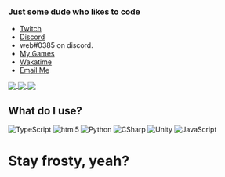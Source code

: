 
### Just some dude who likes to code
- [Twitch](https://www.twitch.tv/webbby_)
- [Discord](https://discord.gg/s434mDx)
- web#0385 on discord.
- [My Games](https://cooper-s-games.github.io/)
- [Wakatime](https://wakatime.com/@webby)
- [Email Me](mailto:contactmygames@protonmail.com)


<a href="https://github.com/anuraghazra/github-readme-stats">
  <img align="center" src="https://github-readme-stats.vercel.app/api?username=CoopJax&show_icons=true&theme=nord&layout=compact" />
</a>
<a href="https://github.com/anuraghazra/github-readme-stats">
  <img align="center" src="https://github-readme-stats.vercel.app/api/top-langs/?username=CoopJax&theme=nord&layout=compact" />
</a>
<a href="https://wakatime.com/@webby">
  <img align="center" src="https://github-readme-stats.vercel.app/api/wakatime?username=webby&theme=nord&layout=compact" />
</a>

## What do I use?
<img alt="TypeScript" src="https://camo.githubusercontent.com/b9c5eeeaade2fa5c8ee8229142f27bf9753295fa/68747470733a2f2f696d672e736869656c64732e696f2f62616467652f2d547970655363726970742d3030376163633f7374796c653d666c61742d737175617265266c6f676f3d74797065736372697074266c6f676f436f6c6f723d7768697465" data-canonical-src="https://img.shields.io/badge/-TypeScript-007acc?style=flat-square&amp;logo=typescript&amp;logoColor=white" style="max-width:100%;">
<img alt="html5" src="https://camo.githubusercontent.com/d1955a46310c59bb55250d86c071a900f022da48/68747470733a2f2f696d672e736869656c64732e696f2f62616467652f2d48544d4c352d4533344632363f7374796c653d666c61742d737175617265266c6f676f3d68746d6c35266c6f676f436f6c6f723d7768697465" data-canonical-src="https://img.shields.io/badge/-HTML5-E34F26?style=flat-square&amp;logo=html5&amp;logoColor=white" style="max-width:100%;">
<img src="https://raw.githubusercontent.com/CoopJax/CoopJax/5f58571aad35fe8a0ef48fc4ac11f7fb5c4910ed/python.svg" alt="Python" style="max-width:100%;">
<img src="https://raw.githubusercontent.com/CoopJax/CoopJax/5f58571aad35fe8a0ef48fc4ac11f7fb5c4910ed/csharp.svg" alt="CSharp" style="max-width:100%;">
<img src="https://raw.githubusercontent.com/CoopJax/CoopJax/5f58571aad35fe8a0ef48fc4ac11f7fb5c4910ed/unity.svg" alt="Unity" style="max-width:100%;">
<img alt="JavaScript" src="https://camo.githubusercontent.com/75b0284fc25abf921ffc6845c4826c4ea40f310e/68747470733a2f2f696d672e736869656c64732e696f2f62616467652f2d4a6176615363726970742d6564623230303f7374796c653d666c61742d737175617265266c6f676f3d6a617661736372697074266c6f676f436f6c6f723d7768697465" data-canonical-src="https://img.shields.io/badge/-JavaScript-edb200?style=flat-square&amp;logo=javascript&amp;logoColor=white" style="max-width:100%;">


# Stay frosty, yeah?
